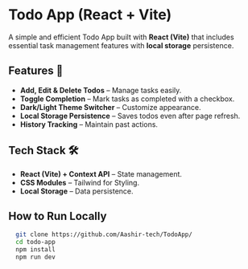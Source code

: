 # Todo App (React + Vite)  

A simple and efficient Todo App built with **React (Vite)** that includes essential task management features with **local storage** persistence.  

## Features 🚀  
- **Add, Edit & Delete Todos** – Manage tasks easily.  
- **Toggle Completion** – Mark tasks as completed with a checkbox.  
- **Dark/Light Theme Switcher** – Customize appearance.  
- **Local Storage Persistence** – Saves todos even after page refresh.  
- **History Tracking** – Maintain past actions.  

## Tech Stack 🛠️  
- **React (Vite) + Context API** – State management.  
- **CSS Modules** – Tailwind for Styling.  
- **Local Storage** – Data persistence.  

## How to Run Locally  
```sh
  git clone https://github.com/Aashir-tech/TodoApp/
  cd todo-app
  npm install
  npm run dev

